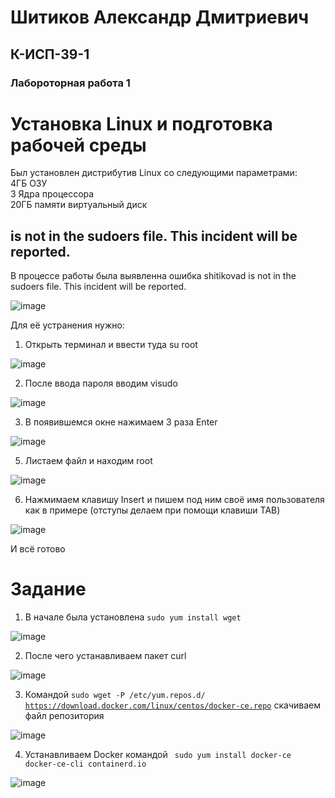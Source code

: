  <h1> Шитиков Александр Дмитриевич </h1>
 <h2> К-ИСП-39-1 </h2> 
 <h3>Лабороторная работа 1</h3> 
     
 <h1> Установка Linux и подготовка рабочей среды </h1> 

Был установлен дистрибутив Linux со следующими параметрами:  
4ГБ ОЗУ  
3 Ядра процессора  
20ГБ памяти виртуальный диск

<h2> is not in the sudoers file. This incident will be reported.</h2>
В процессе работы была выявленна ошибка shitikovad is not in the sudoers file. This incident will
be reported.  

![image](https://github.com/user-attachments/assets/19af23ad-4aa2-47bc-a990-b96315857257)

Для её устранения нужно:    

1) Открыть терминал и ввести туда su root  

![image](https://github.com/user-attachments/assets/6fd4db70-e0a7-4f42-8202-125b9932933b)

2) После ввода пароля вводим visudo  

![image](https://github.com/user-attachments/assets/f5438e07-c903-4367-8721-b368406840a2)


3) В появившемся окне нажимаем 3 раза Enter  

![image](https://github.com/user-attachments/assets/644cb765-2f9f-43cc-af5a-3b81f4931a43)


5) Листаем файл и находим root 

![image](https://github.com/user-attachments/assets/305da484-1310-4f5a-bcbd-903a42eecad1)


6) Нажмимаем клавишу Insert и пишем под ним своё имя пользователя как в примере (отступы делаем при помощи клавиши TAB)

![image](https://github.com/user-attachments/assets/ceb7df46-f910-4263-b746-d83909318503)
   
И всё готово


<h1>Задание</h1>

1. В начале была установлена <code>sudo yum install wget </code>  
   
![image](https://github.com/user-attachments/assets/1e9b133f-5c05-4608-884c-871d5b4f0611)

2. После чего устанавливаем пакет curl

![image](https://github.com/user-attachments/assets/7e277884-f6e8-4efd-834e-0a9dd8435f1a)

3. Командой <code>sudo wget -P /etc/yum.repos.d/ https://download.docker.com/linux/centos/docker-ce.repo</code> скачиваем файл репозитория

![image](https://github.com/user-attachments/assets/6c347c14-8ee4-4a21-9828-825f13f3fe46)

4. Устанавливаем Docker командой <code> sudo yum install docker-ce docker-ce-cli containerd.io </code>  

![image](https://github.com/user-attachments/assets/b200fafa-29be-4ac2-93bd-b3cdc38e2f57)




